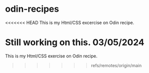 # odin-recipes

<<<<<<< HEAD
This is my Html/CSS excercise on Odin recipe.

Still working on this. 03/05/2024
=======
This is my Html/CSS exercise on Odin recipe.
>>>>>>> refs/remotes/origin/main

